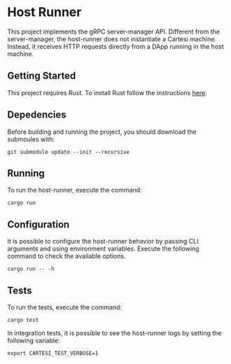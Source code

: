 # Host Runner

This project implements the gRPC server-manager API.
Different from the server-manager, the host-runner does not instantiate a Cartesi machine.
Instead, it receives HTTP requests directly from a DApp running in the host machine.

## Getting Started

This project requires Rust.
To install Rust follow the instructions [here](https://www.rust-lang.org/tools/install).

## Depedencies

Before building and running the project, you should download the submoules with:

```
git submodule update --init --recursive
```

## Running

To run the host-runner, execute the command:

```
cargo run
```

## Configuration

It is possible to configure the host-runner behavior by passing CLI arguments and using environment variables.
Execute the following command to check the available options.

```
cargo run -- -h
```

## Tests

To run the tests, execute the command:

```
cargo test
```

In integration tests, it is possible to see the host-runner logs by setting the following variable:

```
export CARTESI_TEST_VERBOSE=1
```
